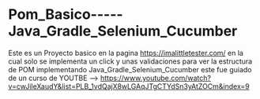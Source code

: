 # Pom_Basico-----Java_Gradle_Selenium_Cucumber
Este es un Proyecto basico en la pagina https://imalittletester.com/ en la cual solo se implementa un click y unas validaciones para ver la estructura de POM implementando Java_Gradle_Selenium_Cucumber
este fue guiado de un  curso de YOUTBE --> https://www.youtube.com/watch?v=cwJileXaudY&list=PLB_1vdQajX8wLGAqJTgCTYdSn3yAtZOCm&index=9
